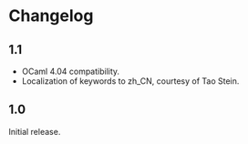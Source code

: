 Changelog
=========

1.1
---

  * OCaml 4.04 compatibility.
  * Localization of keywords to zh_CN, courtesy of Tao Stein.

1.0
---

Initial release.

